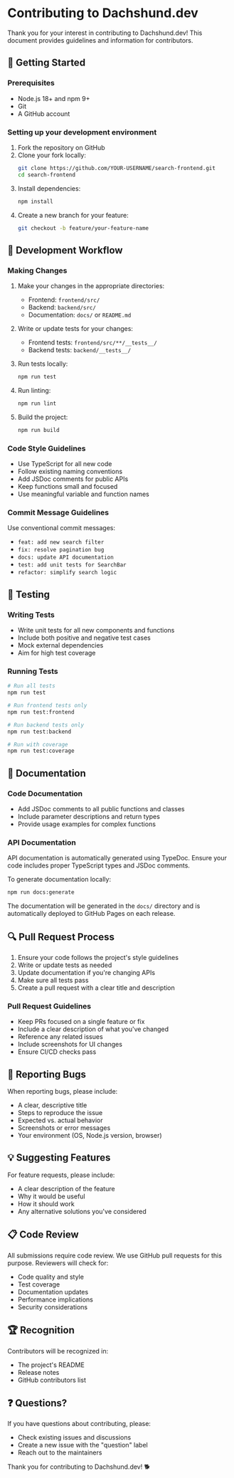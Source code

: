 # Contributing to Dachshund.dev

Thank you for your interest in contributing to Dachshund.dev! This document provides guidelines and information for contributors.

## 🚀 Getting Started

### Prerequisites

- Node.js 18+ and npm 9+
- Git
- A GitHub account

### Setting up your development environment

1. Fork the repository on GitHub
2. Clone your fork locally:
   ```bash
   git clone https://github.com/YOUR-USERNAME/search-frontend.git
   cd search-frontend
   ```
3. Install dependencies:
   ```bash
   npm install
   ```
4. Create a new branch for your feature:
   ```bash
   git checkout -b feature/your-feature-name
   ```

## 🔧 Development Workflow

### Making Changes

1. Make your changes in the appropriate directories:
   - Frontend: `frontend/src/`
   - Backend: `backend/src/`
   - Documentation: `docs/` or `README.md`

2. Write or update tests for your changes:
   - Frontend tests: `frontend/src/**/__tests__/`
   - Backend tests: `backend/__tests__/`

3. Run tests locally:
   ```bash
   npm run test
   ```

4. Run linting:
   ```bash
   npm run lint
   ```

5. Build the project:
   ```bash
   npm run build
   ```

### Code Style Guidelines

- Use TypeScript for all new code
- Follow existing naming conventions
- Add JSDoc comments for public APIs
- Keep functions small and focused
- Use meaningful variable and function names

### Commit Message Guidelines

Use conventional commit messages:

- `feat: add new search filter`
- `fix: resolve pagination bug`
- `docs: update API documentation`
- `test: add unit tests for SearchBar`
- `refactor: simplify search logic`

## 🧪 Testing

### Writing Tests

- Write unit tests for all new components and functions
- Include both positive and negative test cases
- Mock external dependencies
- Aim for high test coverage

### Running Tests

```bash
# Run all tests
npm run test

# Run frontend tests only
npm run test:frontend

# Run backend tests only
npm run test:backend

# Run with coverage
npm run test:coverage
```

## 📝 Documentation

### Code Documentation

- Add JSDoc comments to all public functions and classes
- Include parameter descriptions and return types
- Provide usage examples for complex functions

### API Documentation

API documentation is automatically generated using TypeDoc. Ensure your code includes proper TypeScript types and JSDoc comments.

To generate documentation locally:
```bash
npm run docs:generate
```

The documentation will be generated in the `docs/` directory and is automatically deployed to GitHub Pages on each release.

## 🔍 Pull Request Process

1. Ensure your code follows the project's style guidelines
2. Write or update tests as needed
3. Update documentation if you're changing APIs
4. Make sure all tests pass
5. Create a pull request with a clear title and description

### Pull Request Guidelines

- Keep PRs focused on a single feature or fix
- Include a clear description of what you've changed
- Reference any related issues
- Include screenshots for UI changes
- Ensure CI/CD checks pass

## 🐛 Reporting Bugs

When reporting bugs, please include:

- A clear, descriptive title
- Steps to reproduce the issue
- Expected vs. actual behavior
- Screenshots or error messages
- Your environment (OS, Node.js version, browser)

## 💡 Suggesting Features

For feature requests, please include:

- A clear description of the feature
- Why it would be useful
- How it should work
- Any alternative solutions you've considered

## 📋 Code Review

All submissions require code review. We use GitHub pull requests for this purpose. Reviewers will check for:

- Code quality and style
- Test coverage
- Documentation updates
- Performance implications
- Security considerations

## 🏆 Recognition

Contributors will be recognized in:

- The project's README
- Release notes
- GitHub contributors list

## ❓ Questions?

If you have questions about contributing, please:

- Check existing issues and discussions
- Create a new issue with the "question" label
- Reach out to the maintainers

Thank you for contributing to Dachshund.dev! 🐕
